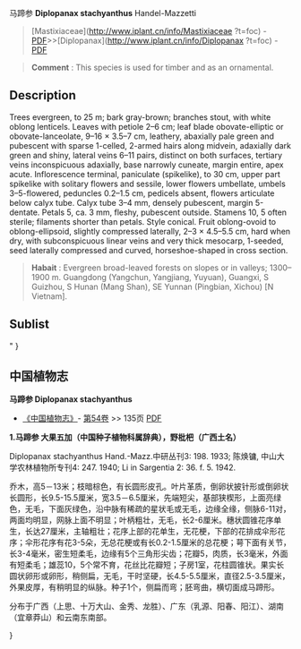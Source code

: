 马蹄参 **Diplopanax stachyanthus** Handel-Mazzetti

> [Mastixiaceae](http://www.iplant.cn/info/Mastixiaceae ?t=foc) - [PDF](http://iplant.cn/foc/pdf/Mastixiaceae.pdf)>>[Diplopanax](http://www.iplant.cn/info/Diplopanax ?t=foc) - [PDF](http://www.iplant.cn/foc/pdf/Diplopanax.pdf)

> **Comment** : 
> This species is used for timber and as an ornamental.

## Description

Trees evergreen, to 25 m; bark gray-brown; branches stout, with white oblong lenticels. Leaves with petiole 2–6 cm; leaf blade obovate-elliptic or obovate-lanceolate, 9–16 × 3.5–7 cm, leathery, abaxially pale green and pubescent with sparse 1-celled, 2-armed hairs along midvein, adaxially dark green and shiny, lateral veins 6–11 pairs, distinct on both surfaces, tertiary veins inconspicuous adaxially, base narrowly cuneate, margin entire, apex acute. Inflorescence terminal, paniculate (spikelike), to 30 cm, upper part spikelike with solitary flowers and sessile, lower flowers umbellate, umbels 3–5-flowered, peduncles 0.2–1.5 cm, pedicels absent, flowers articulate below calyx tube. Calyx tube 3–4 mm, densely pubescent, margin 5-dentate. Petals 5, ca. 3 mm, fleshy, pubescent outside. Stamens 10, 5 often sterile; filaments shorter than petals. Style conical. Fruit oblong-ovoid to oblong-ellipsoid, slightly compressed laterally, 2–3 × 4.5–5.5 cm, hard when dry, with subconspicuous linear veins and very thick mesocarp, 1-seeded, seed laterally compressed and curved, horseshoe-shaped in cross section.

> **Habait** : 
> Evergreen broad-leaved forests on slopes or in valleys; 1300–1900 m. Guangdong (Yangchun, Yangjiang, Yuyuan), Guangxi, S Guizhou, S Hunan (Mang Shan), SE Yunnan (Pingbian, Xichou) [N Vietnam].

## Sublist
"
}
## 中国植物志

**马蹄参 Diplopanax stachyanthus**

* [《中国植物志》](http://www.iplant.cn/frps)- [第54卷](http://www.iplant.cn/frps/vol/54) >> 135页 [PDF](http://www.iplant.cn/frps/pdf/54/135.PDF)

**1.马蹄参 大果五加（中国种子植物科属辞典），野枇杷（广西土名）**

Diplopanax stachyanthus Hand.-Mazz.中研丛刊3: 198. 1933; 陈焕镛, 中山大学农林植物所专刊4: 247. 1940; Li in Sargentia 2: 36. f. 5. 1942.

乔木，高5－13米；枝暗棕色，有长圆形皮孔。叶片革质，倒卵状披针形或倒卵状长圆形，长9.5-15.5厘米，宽3.5－6.5厘米，先端短尖，基部狭楔形，上面亮绿色，无毛，下面灰绿色，沿中脉有稀疏的星状毛或无毛，边缘全缘，侧脉6-11对，两面均明显，网脉上面不明显；叶柄粗壮，无毛，长2-6厘米。穗状圆锥花序单生，长达27厘米，主轴粗壮；花序上部的花单生，无花梗，下部的花排成伞形花序；伞形花序有花3-5朵，无总花梗或有长0.2-1.5厘米的总花梗；萼下面有关节，长3-4毫米，密生短柔毛，边缘有5个三角形尖齿；花瓣5，肉质，长3毫米，外面有短柔毛；雄蕊10，5个常不育，花丝比花瓣短；子房1室，花柱圆锥状。果实长圆状卵形或卵形，稍侧扁，无毛，干时坚硬，长4.5-5.5厘米，直径2.5-3.5厘米，外果皮厚，有稍明显的纵脉。种子1个，侧扁而弯；胚弯曲，横切面成马蹄形。

分布于广西（上思、十万大山、金秀、龙胜）、广东（乳源、阳春、阳江）、湖南（宜章莽山）和云南东南部。

}
